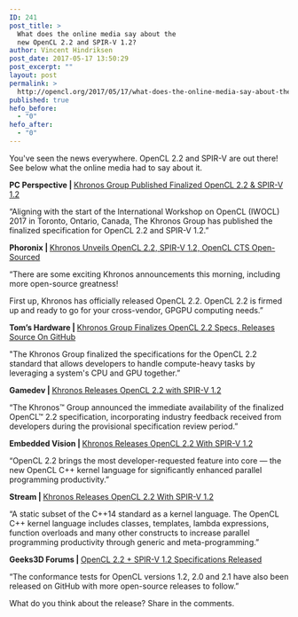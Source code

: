 ```yaml
---
ID: 241
post_title: >
  What does the online media say about the
  new OpenCL 2.2 and SPIR-V 1.2?
author: Vincent Hindriksen
post_date: 2017-05-17 13:50:29
post_excerpt: ""
layout: post
permalink: >
  http://opencl.org/2017/05/17/what-does-the-online-media-say-about-the-new-opencl-2-2-and-spir-v-1-2/
published: true
hefo_before:
  - "0"
hefo_after:
  - "0"
---
```

You've seen the news everywhere. OpenCL 2.2 and SPIR-V are out there! See below what the online media had to say about it.

<b>PC Perspective | </b><a href="https://www.pcper.com/news/General-Tech/Khronos-Group-Published-Finalized-OpenCL-22-SPIR-V-12">Khronos Group Published Finalized OpenCL 2.2 &amp; SPIR-V 1.2</a>

“Aligning with the start of the International Workshop on OpenCL (IWOCL) 2017 in Toronto, Ontario, Canada, The Khronos Group has published the finalized specification for OpenCL 2.2 and SPIR-V 1.2.”

<b>Phoronix | </b><a href="http://www.phoronix.com/scan.php?page=news_item&amp;px=OpenCL-2.2-Released">Khronos Unveils OpenCL 2.2, SPIR-V 1.2, OpenCL CTS Open-Sourced</a>

“There are some exciting Khronos announcements this morning, including more open-source greatness!

First up, Khronos has officially released OpenCL 2.2. OpenCL 2.2 is firmed up and ready to go for your cross-vendor, GPGPU computing needs.”

<b>Tom’s Hardware | </b><a href="http://www.tomshardware.com/news/khronos-opencl-2-specs-source-github,34421.html">Khronos Group Finalizes OpenCL 2.2 Specs, Releases Source On GitHub</a>

"The Khronos Group finalized the specifications for the OpenCL 2.2 standard that allows developers to handle compute-heavy tasks by leveraging a system's CPU and GPU together.”

<b>Gamedev | </b><a href="https://www.gamedev.net/news/index.html/_/programming/khronos-releases-opencl-22-with-spir-v-12-r111">Khronos Releases OpenCL 2.2 with SPIR-V 1.2</a>

“The Khronos™ Group announced the immediate availability of the finalized OpenCL™ 2.2 specification, incorporating industry feedback received from developers during the provisional specification review period.”

<b>Embedded Vision | </b><a href="https://www.embedded-vision.com/news/khronos-releases-opencl-22-spir-v-12">Khronos Releases OpenCL 2.2 With SPIR-V 1.2</a>

“OpenCL 2.2 brings the most developer-requested feature into core — the new OpenCL C++ kernel language for significantly enhanced parallel programming productivity.”

<b>Stream | </b><a href="https://streamhpc.com/blog/2017-05-16/khronos-releases-opencl-2-2-spir-v-1-2/">Khronos Releases OpenCL 2.2 With SPIR-V 1.2</a>

“A static subset of the C++14 standard as a kernel language. The OpenCL C++ kernel language includes classes, templates, lambda expressions, function overloads and many other constructs to increase parallel programming productivity through generic and meta-programming.”

<b>Geeks3D Forums | </b><a href="http://www.geeks3d.com/forums/index.php/topic,5002.0.html">OpenCL 2.2 + SPIR-V 1.2 Specifications Released</a>

“The conformance tests for OpenCL versions 1.2, 2.0 and 2.1 have also been released on GitHub with more open-source releases to follow.”

What do you think about the release? Share in the comments.